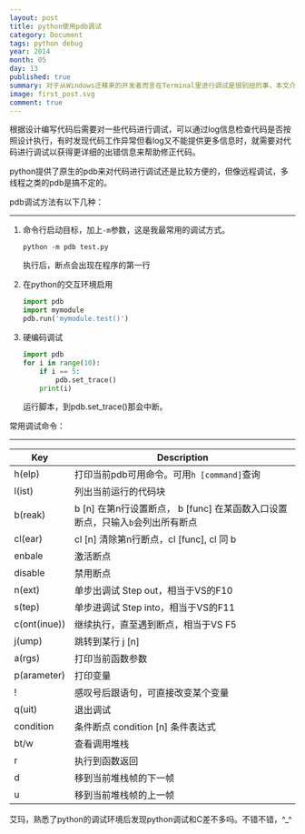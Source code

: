 ```yaml
---
layout: post
title: python使用pdb调试
category: Document
tags: python debug
year: 2014
month: 05
day: 13
published: true
summary: 对于从Windows迁移来的开发者而言在Terminal里进行调试是很别扭的事，本文介绍如何使用pdb对python代码进行调试。
image: first_post.svg
comment: true
---
```


根据设计编写代码后需要对一些代码进行调试，可以通过log信息检查代码是否按照设计执行，有时发现代码工作异常但看log又不能提供更多信息时，就需要对代码进行调试以获得更详细的出错信息来帮助修正代码。

python提供了原生的pdb来对代码进行调试还是比较方便的，但像远程调试，多线程之类的pdb是搞不定的。

pdb调试方法有以下几种：

------

1. 命令行启动目标，加上`-m`参数，这是我最常用的调试方式。

	```
	python -m pdb test.py
	``` 

	执行后，断点会出现在程序的第一行

2. 在python的交互环境启用

	```python
	import pdb
	import mymodule
	pdb.run('mymodule.test()')
	```
3. 硬编码调试
	
	```python
	import pdb
	for i in range(10):
		if i == 5:
			pdb.set_trace()
		print(i)
	```
	运行脚本，到pdb.set_trace()那会中断。

常用调试命令：

------

   Key   | Description
---------|-------------
h(elp)   | 打印当前pdb可用命令。可用`h [command]`查询
l(ist)   | 列出当前运行的代码块
b(reak)  | b [n] 在第n行设置断点， b [func] 在某函数入口设置断点，只输入`b`会列出所有断点
cl(ear)  | cl [n] 清除第n行断点，cl [func], cl 同 b
enbale   | 激活断点
disable  | 禁用断点
n(ext)   | 单步出调试 Step out，相当于VS的F10
s(tep)   | 单步进调试 Step into，相当于VS的F11
c(ont(inue)) | 继续执行，直至遇到断点，相当于VS F5
j(ump)   | 跳转到某行 j [n]
a(rgs)   | 打印当前函数参数
p(arameter) | 打印变量
!        | 感叹号后跟语句，可直接改变某个变量
q(uit)   | 退出调试
condition| 条件断点 condition [n] 条件表达式
bt/w     | 查看调用堆栈
r        | 执行到函数返回
d        | 移到当前堆栈帧的下一帧
u        | 移到当前堆栈帧的上一帧

艾玛，熟悉了python的调试环境后发现python调试和C差不多吗。不错不错，^_^
